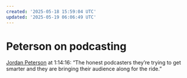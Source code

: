 ```yaml
---
created: '2025-05-18 15:59:04 UTC'
updated: '2025-05-19 06:06:49 UTC'
---
```


# Peterson on podcasting

[Jordan Peterson](https://open.spotify.com/episode/5MY5KieAmUWzyKVBK9eFYi) at 1:14:16: “The honest podcasters they’re trying to get smarter and they are bringing their audience along for the ride.”

